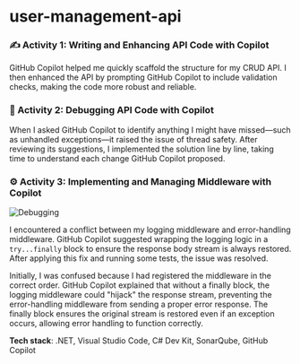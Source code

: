 # user-management-api

### ✍️ Activity 1: Writing and Enhancing API Code with Copilot

GitHub Copilot helped me quickly scaffold the structure for my CRUD API. I then enhanced the API by prompting GitHub Copilot to include validation checks, making the code more robust and reliable.

### 🐞 Activity 2: Debugging API Code with Copilot

When I asked GitHub Copilot to identify anything I might have missed—such as unhandled exceptions—it raised the issue of thread safety. After reviewing its suggestions, I implemented the solution line by line, taking time to understand each change GitHub Copilot proposed.

### ⚙️ Activity 3: Implementing and Managing Middleware with Copilot

![Debugging](https://github.com/user-attachments/assets/adea6c8d-a13a-4321-908d-bdb84e9750f6)

I encountered a conflict between my logging middleware and error-handling middleware. GitHub Copilot suggested wrapping the logging logic in a `try...finally` block to ensure the response body stream is always restored. After applying this fix and running some tests, the issue was resolved.

Initially, I was confused because I had registered the middleware in the correct order. GitHub Copilot explained that without a finally block, the logging middleware could "hijack" the response stream, preventing the error-handling middleware from sending a proper error response. The finally block ensures the original stream is restored even if an exception occurs, allowing error handling to function correctly.

**Tech stack**: .NET, Visual Studio Code, C# Dev Kit, SonarQube, GitHub Copilot
